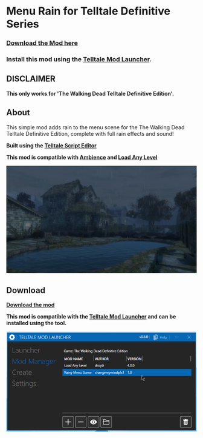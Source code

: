 # Menu Rain for Telltale Definitive Series

### [Download the Mod here](https://github.com/changemymindpls/TTDS-MenuRain/releases)

### Install this mod using the [Telltale Mod Launcher](https://github.com/Telltale-Modding-Group/TelltaleModLauncher).

## DISCLAIMER

**This only works for 'The Walking Dead Telltale Definitive Edition'.**

## About

This simple mod adds rain to the menu scene for the The Walking Dead Telltale Definitive Edition, complete with full rain effects and sound!

**Built using the [Telltale Script Editor](https://github.com/Telltale-Modding-Group/Telltale-Script-Editor)**

**This mod is compatible with [Ambience](https://github.com/droyti/Ambience) and [Load Any Level](https://github.com/droyti/LoadAnyLevel)**

![Screenshot 1](screenshots/main-preview.png)

## Download

**[Download the mod](https://github.com/changemymindpls/TTDS-MenuRain/releases)**

**This mod is compatible with the [Telltale Mod Launcher](https://github.com/Telltale-Modding-Group/TelltaleModLauncher) and can be installed using the tool.**

![Screenshot 2](screenshots/launcher-preview.png)
